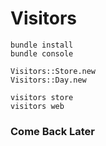 # Visitors

    bundle install
    bundle console

    Visitors::Store.new
    Visitors::Day.new

    visitors store
    visitors web

### Come Back Later
